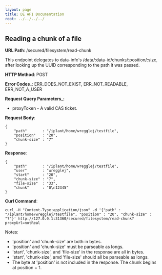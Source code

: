 ```yaml
---
layout: page
title: DE API Documentation
root: ../../../../
---
```


Reading a chunk of a file
-------------------------

__URL Path__: /secured/filesystem/read-chunk

This endpoint delegates to data-info's /data/:data-id/chunks/:position/:size, after looking up the UUID corresponding to the path it was passed.

__HTTP Method__: POST

__Error Codes___: ERR_DOES_NOT_EXIST, ERR_NOT_READABLE, ERR_NOT_A_USER

__Request Query Parameters___:

* proxyToken - A valid CAS ticket.

__Request Body__:

    {
        "path"       : "/iplant/home/wregglej/testfile",
        "position"   : "20",
        "chunk-size" : "7"
    }

__Response__:

    {
        "path"       : "/iplant/home/wregglej/testfile",
        "user"       : "wregglej",
        "start"      : "20",
        "chunk-size" : "7",
        "file-size"  : "33",
        "chunk"      : "0\n12345"
    }

__Curl Command__:

    curl -H "Content-Type:application/json" -d '{"path" : "/iplant/home/wregglej/testfile", "position" : "20", "chunk-size" : "7"}' http://127.0.0.1:31360/secured/filesystem/read-chunk?proxyUrl=notReal

Notes:
* 'position' and 'chunk-size' are both in bytes.
* 'position' and 'chunk-size' must be parseable as longs.
* 'start', 'chunk-size', and 'file-size' in the response are all in bytes.
* 'start', 'chunk-size', amd 'file-size' should all be parseable as longs.
* The byte at 'position' is not included in the response. The chunk begins at position + 1.
